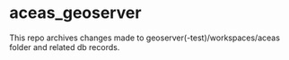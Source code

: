 # aceas_geoserver
This repo archives changes made to geoserver(-test)/workspaces/aceas folder and related db records.